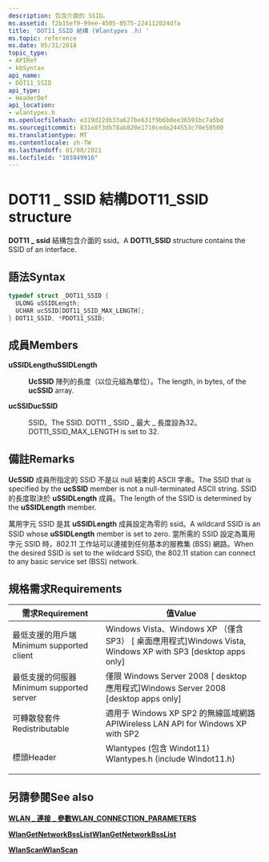 ```yaml
---
description: 包含介面的 SSID。
ms.assetid: f2b15ef9-99ee-4505-8575-224112024d7a
title: 'DOT11_SSID 結構 (Wlantypes .h) '
ms.topic: reference
ms.date: 05/31/2018
topic_type:
- APIRef
- kbSyntax
api_name:
- DOT11_SSID
api_type:
- HeaderDef
api_location:
- wlantypes.h
ms.openlocfilehash: e319d22db33a627be631f9b6b0ee36591bc7a5bd
ms.sourcegitcommit: 831e8f3db78ab820e1710cede244553c70e50500
ms.translationtype: MT
ms.contentlocale: zh-TW
ms.lasthandoff: 01/08/2021
ms.locfileid: "103849916"
---
```

# <a name="dot11_ssid-structure"></a><span data-ttu-id="39c71-103">DOT11 \_ SSID 結構</span><span class="sxs-lookup"><span data-stu-id="39c71-103">DOT11\_SSID structure</span></span>

<span data-ttu-id="39c71-104">**DOT11 \_ ssid** 結構包含介面的 ssid。</span><span class="sxs-lookup"><span data-stu-id="39c71-104">A **DOT11\_SSID** structure contains the SSID of an interface.</span></span>

## <a name="syntax"></a><span data-ttu-id="39c71-105">語法</span><span class="sxs-lookup"><span data-stu-id="39c71-105">Syntax</span></span>


```C++
typedef struct _DOT11_SSID {
  ULONG uSSIDLength;
  UCHAR ucSSID[DOT11_SSID_MAX_LENGTH];
} DOT11_SSID, *PDOT11_SSID;
```



## <a name="members"></a><span data-ttu-id="39c71-106">成員</span><span class="sxs-lookup"><span data-stu-id="39c71-106">Members</span></span>

<dl> <dt>

<span data-ttu-id="39c71-107">**uSSIDLength**</span><span class="sxs-lookup"><span data-stu-id="39c71-107">**uSSIDLength**</span></span>
</dt> <dd>

<span data-ttu-id="39c71-108">**UcSSID** 陣列的長度（以位元組為單位）。</span><span class="sxs-lookup"><span data-stu-id="39c71-108">The length, in bytes, of the **ucSSID** array.</span></span>

</dd> <dt>

<span data-ttu-id="39c71-109">**ucSSID**</span><span class="sxs-lookup"><span data-stu-id="39c71-109">**ucSSID**</span></span>
</dt> <dd>

<span data-ttu-id="39c71-110">SSID。</span><span class="sxs-lookup"><span data-stu-id="39c71-110">The SSID.</span></span> <span data-ttu-id="39c71-111">DOT11 \_ SSID \_ 最大 \_ 長度設為32。</span><span class="sxs-lookup"><span data-stu-id="39c71-111">DOT11\_SSID\_MAX\_LENGTH is set to 32.</span></span>

</dd> </dl>

## <a name="remarks"></a><span data-ttu-id="39c71-112">備註</span><span class="sxs-lookup"><span data-stu-id="39c71-112">Remarks</span></span>

<span data-ttu-id="39c71-113">**UcSSID** 成員所指定的 SSID 不是以 null 結束的 ASCII 字串。</span><span class="sxs-lookup"><span data-stu-id="39c71-113">The SSID that is specified by the **ucSSID** member is not a null-terminated ASCII string.</span></span> <span data-ttu-id="39c71-114">SSID 的長度取決於 **uSSIDLength** 成員。</span><span class="sxs-lookup"><span data-stu-id="39c71-114">The length of the SSID is determined by the **uSSIDLength** member.</span></span>

<span data-ttu-id="39c71-115">萬用字元 SSID 是其 **uSSIDLength** 成員設定為零的 ssid。</span><span class="sxs-lookup"><span data-stu-id="39c71-115">A wildcard SSID is an SSID whose **uSSIDLength** member is set to zero.</span></span> <span data-ttu-id="39c71-116">當所需的 SSID 設定為萬用字元 SSID 時，802.11 工作站可以連接到任何基本的服務集 (BSS) 網路。</span><span class="sxs-lookup"><span data-stu-id="39c71-116">When the desired SSID is set to the wildcard SSID, the 802.11 station can connect to any basic service set (BSS) network.</span></span>

## <a name="requirements"></a><span data-ttu-id="39c71-117">規格需求</span><span class="sxs-lookup"><span data-stu-id="39c71-117">Requirements</span></span>



| <span data-ttu-id="39c71-118">需求</span><span class="sxs-lookup"><span data-stu-id="39c71-118">Requirement</span></span> | <span data-ttu-id="39c71-119">值</span><span class="sxs-lookup"><span data-stu-id="39c71-119">Value</span></span> |
|-------------------------------------|-------------------------------------------------------------------------------------------------------------|
| <span data-ttu-id="39c71-120">最低支援的用戶端</span><span class="sxs-lookup"><span data-stu-id="39c71-120">Minimum supported client</span></span><br/> | <span data-ttu-id="39c71-121">Windows Vista、Windows XP （僅含 SP3） \[ 桌面應用程式\]</span><span class="sxs-lookup"><span data-stu-id="39c71-121">Windows Vista, Windows XP with SP3 \[desktop apps only\]</span></span><br/>                                         |
| <span data-ttu-id="39c71-122">最低支援的伺服器</span><span class="sxs-lookup"><span data-stu-id="39c71-122">Minimum supported server</span></span><br/> | <span data-ttu-id="39c71-123">僅限 Windows Server 2008 \[ desktop 應用程式\]</span><span class="sxs-lookup"><span data-stu-id="39c71-123">Windows Server 2008 \[desktop apps only\]</span></span><br/>                                                        |
| <span data-ttu-id="39c71-124">可轉散發套件</span><span class="sxs-lookup"><span data-stu-id="39c71-124">Redistributable</span></span><br/>          | <span data-ttu-id="39c71-125">適用于 Windows XP SP2 的無線區域網路 API</span><span class="sxs-lookup"><span data-stu-id="39c71-125">Wireless LAN API for Windows XP with SP2</span></span><br/>                                                         |
| <span data-ttu-id="39c71-126">標頭</span><span class="sxs-lookup"><span data-stu-id="39c71-126">Header</span></span><br/>                   | <dl> <span data-ttu-id="39c71-127"><dt>Wlantypes (包含 Windot11) </dt></span><span class="sxs-lookup"><span data-stu-id="39c71-127"><dt>Wlantypes.h (include Windot11.h)</dt></span></span> </dl> |



## <a name="see-also"></a><span data-ttu-id="39c71-128">另請參閱</span><span class="sxs-lookup"><span data-stu-id="39c71-128">See also</span></span>

<dl> <dt>

[<span data-ttu-id="39c71-129">**WLAN \_ 連接 \_ 參數**</span><span class="sxs-lookup"><span data-stu-id="39c71-129">**WLAN\_CONNECTION\_PARAMETERS**</span></span>](/windows/desktop/api/wlanapi/ns-wlanapi-wlan_connection_parameters)
</dt> <dt>

[<span data-ttu-id="39c71-130">**WlanGetNetworkBssList**</span><span class="sxs-lookup"><span data-stu-id="39c71-130">**WlanGetNetworkBssList**</span></span>](/windows/desktop/api/Wlanapi/nf-wlanapi-wlangetnetworkbsslist)
</dt> <dt>

[<span data-ttu-id="39c71-131">**WlanScan**</span><span class="sxs-lookup"><span data-stu-id="39c71-131">**WlanScan**</span></span>](/windows/desktop/api/wlanapi/nf-wlanapi-wlanscan)
</dt> </dl>

 

 




